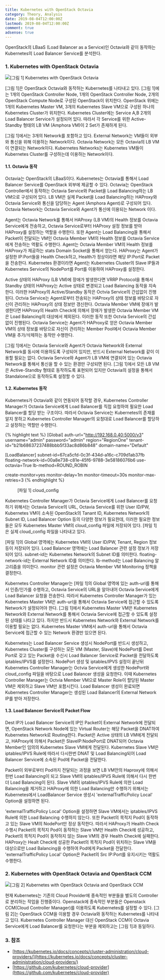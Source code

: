 ```yaml
---
title: Kubernetes with OpenStack Octavia
category: Theory, Analysis
date: 2019-08-04T12:00:00Z
lastmod: 2019-08-04T12:00:00Z
comment: true
adsense: true
---
```


OpenStack의 LBaaS (Load Balancer as a Service)인 Octavia와 같이 동작하는 Kubernetes의 Load Balancer Service를 분석한다.

### 1. Kubernetes with OpenStack Octavia

![[그림 1] Kubernetes with OpenStack Octavia]({{site.baseurl}}/images/theory_analysis/Kubernetes_OpenStack_Octavia/Kubernetes_OpenStack_Octavia.PNG)

[그림 1]은 OpenStack Octavia와 동작하는 Kubernetes를 나타내고 있다. [그림 1]에는 1개의 OpenStack Controller Node, 1개의 OpenStack Controller Node, 2개의 OpenStack Compute Node로 구성된 OpenStack이 위치한다. OpenStack 위에는 1개의 Kubernetes Master VM, 3개의 Kubernetes Slave VM으로 구성된 하나의 Kubernetes Cluster가 위치한다. Kubernetes Cluster에는 Service A,B 2개의 Load Balancer Service가 설정되어 있다. 따라서 각 Service를 위한 Active-Standby 형태의 LB VM (Amphora VM)이 2 Set가 존재하게 된다.

[그림 1]에서는 3개의 Network를 포함하고 있다. External Network는 VM들이 외부와 통신을 위해 이용하는 Network이다. Octavia Network는 모든 Octavia의 LB VM이 연결되는 Network이다. Kubernetes Networks는 Kubernetes VM들이 Kubernetes Cluster를 구성하는데 이용하는 Network이다.

#### 1.1. Octavia 동작

Octavia는 OpenStack의 LBaaS이다. Kubernetes는 Octavia를 통해서 Load Balancer Service를 OpenStack 외부에 제공할 수 있다. Octavia는 OpenStack Controller에서 동작하는 Octavia Service와 Packet을 Load Balancing하는 LB VM으로 구성되어 있다. LB VM은 실제 Packet을 Load Balancing하는 HAProxy와 Octavia Service와 통신을 담당하는 Agent (Amphora Agent)로 구성되어 있다. Octavia Network는 Octavia Service와 Agent가 통신에 이용되는 Network 이다.

Agent는 Octavia Network를 통해서 HAProxy (LB VM)의 Health 정보를 Octavia Service에게 전송하고, Octavia Service로부터 HAProxy 설정 정보를 받아 HAProxy를 설정하는 역할을 수행한다. 또한 Agent는 Load Balancing을 통해서 Packet이 전달되는 VM인 Octavia Member VM의 Health 정보를 Octavia Service에게 전송하는 역활도 수행한다. Agent는 Octavia Member VM의 Health 정보를 HAProxy가 제공하는 stats Domain Socket을 통해서 얻는다. HAProxy는 Agent가 설정한 IP:Port들을 Health Check하고, Health가 정상이라면 해당 IP:Port로 Packet을 전송한다. Kubernetes 환경이라면 Agent는 Kubernetes Cluster의 Slave IP들과 Kubernetes Service의 NodePort를 Port를 이용하여 HAProxy를 설정한다.

Active 상태의 HAProxy (LB VM)에 장애가 발생한다면 VRRP Protocol을 통해서 Standby 상태의 HAProxy는 Active 상태로 변경되고 Load Balancing 동작을 지속한다. 이러한 HAProxy의 Active/Standby 동작은 Octvia Service의 간섭없이 진행된다. Octvia Service는 Agent로부터 전송되는 HAProxy의 상태 정보를 바탕으로 자신이 관리하는 HAProxy의 상태 정보만 갱신한다. Octavia Member VM에 장애가 발생한다면 HAProxy의 Health Check에 의해서 장애가 발생한 Octavia Member VM은 Load Balancing의 대상에서 제외된다. 이러한 동작 또한 Octvia Service의 간섭없이 진행된다. Octavia Service는 Agent가 HAProxy로 얻은 Octavia Member VM의 상태 정보를 바탕으로 자신이 관리하는 Member Pool에서 Octavia Member VM을 추가/삭제하는 동작만 수행한다.

[그림 1]에서는 Octavia Service와 Agent가 Octavia Network와 External Network를 동시에 이용하도록 구성되어 있지만, 반드시 External Network를 같이 이용할 필요는 없다. Octavia Service와 Agent가 LB VM에 연결되어 있는 Octavia Network를 통해서 통신을 할 수 있는 환경만 구성되면 된다. [그림 1]에서 모든 LB VM은 Active-Standby 형태로 동작하도록 표현되어 있지만 Octavia의 설정을 통해서 Standalone으로 동작하도록 설정할 수 있다.

#### 1.2. Kubernetes 동작

Kubernetes가 Octavia와 같이 연동되어 동작할 경우, Kubernetes Controller Manager가 Octavia Service에게 Load Balancer를 직접 요청하여 필요한 Load Balancer를 할당 받는 구조이다. 따라서 Octavia Service는 Kubernetes의 존재를 알지 못하고 Kubernetes Controller Manager의 요청대로 Load Balancer를 할당하고 설정하는 역할만 수행한다.

{% highlight text %}
[Global]
auth-url="http://192.168.0.40:5000/v3"
username="admin"
password="admin"
region="RegionOne"
tenant-id="b21b68637237488bbb5f33ac8d86b848"
domain-name="Default"

[LoadBalancer]
subnet-id=67ca5cfd-0c3f-434d-a16c-c709d1ab37fb
floating-network-id=00a8e738-c81e-45f6-9788-3e58186076b6
use-octavia=True
lb-method=ROUND_ROBIN

create-monitor=yes
monitor-delay=1m
monitor-timeout=30s
monitor-max-retries=3
{% endhighlight %}
<figure>
<figcaption class="caption">[파일 1] cloud_config</figcaption>
</figure>

Kubernetes Controller Manager가 Octavia Service에게 Load Balancer를 요청하기 위해서는 Octavia Service의 URL, Octavia Service를 위한 User ID/PW, Kubernetes VM이 소속된 OpenStack의 Tanant ID, Kubernetes Network의 Subnet ID, Load Balancer Option 등의 다양한 정보가 필요한데, 이러한 필요한 정보들은 모두 Kubernetes Master VM의 cloud_config 파일에 저장되어 있다. [파일 1]은 실제 cloud_config 파일을 나타내고 있다.

[파일 1]의 Global 영역에는 Kubernetes VM의 User ID/PW, Tenant, Region 정보등이 저장되어 있다. Load Balancer 영역에는 Load Balancer 관련 설정 정보가 저장되어 있다. subnet-id는 Kubernetes Network의 Subnet ID를 의미한다. floating-network-id는 External Network ID를 의미한다. lb-method는 Load Balancing 알고리즘을 의미한다. monitor 관련 설정은 Octavia Member VM Monitoring 정책을 결정한다.

Kubernetes Controller Manager는 [파일 1]의 Global 영역에 있는 auth-url를 통해서 인증/인가를 수행하고, Octavia Service의 URL을 알아내어 Octavia Service에게 Load Balancer 요청을 전송한다. 따라서 Kubernetes Controller Manager가 있는 Kubernetes Master VM은 auth-url을 통해서 Octavia Service에 접근할 수 있도록 Network가 설정되어야 한다. [그림 1]에서 Kubernetes Master VM은 Kubernetes Network와 External Network를 통해서 Octavia Service에 접근할 수 있도록 설정된 상태를 나타고 있다. 하지만 반드시 Kubernetes Network와 External Network를 이용할 필요는 없다. Kubernetes Master VM에서 auth-url을 통해서 Octavia Service에 접근할 수 있는 Network 환경만 있으면 된다.

Kubernetes는 Load Balancer Service 생성시 NodePort를 반드시 생성하고, Kubernetes Cluster를 구성하는 모든 VM (Master, Slave)에 NodePort를 Dest Port로 갖고 있는 Packet을 수신시 Load Balancer Service로 Packet을 전달하도록 iptables/IPVS를 설정한다. NodePort 생성 및 iptables/IPVS 설정이 끝난뒤 Kubernetes Controller Manager는 Octvia Service에게 생성한 NodePort와 cloud_config 파일을 바탕으로 Load Balancer 생성을 요청한다. 이때 Kubernetes Controller Manager는 Octvia Member VM으로 Master Role이 할당된 Master VM은 제외하고 Slave VM만 포함시킨다. Load Balancer 생성이 완료되면 Kubernetes Controller Manager는 생성된 Load Balancer의 External Network IP를 받아 저장한다.

#### 1.3. Load Balancer Service의 Packet Flow

Dest IP가 Load Balancer Service의 IP인 Packet이 External Network에 전달되면, OpenStack Network Node에 있는 Virtual Router는 해당 Packet을 DNAT하여 Kubernetes Network로 Routing한다. Packet은 Active 상태의 LB VM에게 전달되고, HAProxy에 의해서 Packet은 SlaveIP:NodePort로 DNAT되어 Octavia Member인 임의의 Kubernetes Slave VM에게 전달된다. Kubernetes Slave VM은 iptables/IPVS Rule에 따라서 다시한번 DNAT 및 Load Balancing되어 Load Balancer Service에 소속된 Pod에 Packet을 전달한다.

Packet이 외부로부터 Pod까지 전달되는 과정을 보면 LB VM안의 Haproxy에 의해서 한번 Load Balancing이 되고 Slave VM의 iptables/IPVS Rule에 의해서 다시 한번더 Load Balancing이 된다. Slave VM의 iptables/IPVS Rule에 의한 Load Balancing을 제거하고 HAProxy에 의한 Load Balancing만 수행하기 위해서는 Kubernetes에서 LoadBalancer Service 생성시 'externalTrafficPolicy Local' Option을 설정하면 된다. 

'externalTrafficPolicy Local' Option을 설정하면 Slave VM에서는 iptables/IPVS Rule에 의한 Load Balancing 수행하지 않는다. 또한 Packet의 목적지 Pod이 동작하고 있는 Slave VM의 NodePort만 정상 동작한다. 따라서 HAProxy가 Health Check 수행시 Packet의 목적지 Pod이 동작하는 Slave VM만 Health Check에 성공하고, Packet의 목적지 Pod이 동작하지 않는 Slave VM의 경우 Health Check에 실패한다. HAProxy는 Healt Check에 성공한 Packet의 목적지 Pod이 위치하는 Slave VM을 대상으로만 Load Balancing을 수행하여 Pod에게 Packet을 전달한다. 'externalTrafficPolicy Local' Option은 Packet의 Src IP:Port를 유지시키는 역활도 수행한다.

### 2. Kubernetes with OpenStack Octavia and OpenStack CCM

![[그림 2] Kubernetes with OpenStack Octavia and OpenStack CCM]({{site.baseurl}}/images/theory_analysis/Kubernetes_OpenStack_Octavia/Kubernetes_OpenStack_Octavia_CCM.PNG)

현재 Kubernetes는 기존의 Cloud Provider에 종속적인 부분들을 별도의 Controller로 분리하는 작업을 진행중이다. Openstack에 종속적인 부분들은 Openstack CCM(Cloud Controller Manager)를 이용하도록 Kubernetes를 설정할 수 있다. [그림 2]는 OpenStack CCM을 이용할 경우 Octavia와 동작하는 Kubernetes를 나타내고 있다. Kubernetes Controller Manager 대신 OpenStack CCM이 Octavia Service에게 Load Balancer를 요청한다는 부분을 제외하고는 [그림 1]과 동일하다.

### 3. 참조

* [https://kubernetes.io/docs/concepts/cluster-administration/cloud-providers/](https://kubernetes.io/docs/concepts/cluster-administration/cloud-providers/)
* [https://github.com/kubernetes/cloud-provider](https://github.com/kubernetes/cloud-provider)
